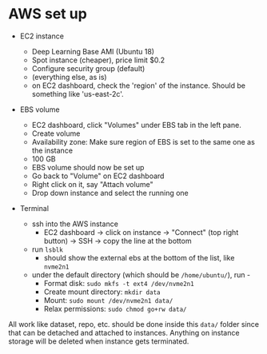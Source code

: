 # AWS set up

- EC2 instance
    - Deep Learning Base AMI (Ubuntu 18)
    - Spot instance (cheaper), price limit $0.2
    - Configure security group (default)
    - (everything else, as is)
    - on EC2 dashboard, check the 'region' of the instance. Should be something like 'us-east-2c'.

- EBS volume
    - EC2 dashboard, click "Volumes" under EBS tab in the left pane.
    - Create volume
    - Availability zone: Make sure region of EBS is set to the same one as the instance
    - 100 GB
    - EBS volume should now be set up
    - Go back to "Volume" on EC2 dashboard
    - Right click on it, say "Attach volume"
    - Drop down instance and select the running one

- Terminal
    - ssh into the AWS instance
        - EC2 dashboard -> click on instance -> "Connect" (top right button) -> SSH -> copy the line at the bottom
    - run `lsblk`
        - should show the external ebs at the bottom of the list, like `nvme2n1`
    - under the default directory (which should be `/home/ubuntu/`), run - 
        - Format disk: `sudo mkfs -t ext4 /dev/nvme2n1`
        - Create mount directory: `mkdir data`
        - Mount: `sudo mount /dev/nvme2n1 data/`
        - Relax permissions: `sudo chmod go+rw data/`

All work like dataset, repo, etc. should be done inside this `data/` folder since that can be detached and attached to instances. Anything on instance storage will be deleted when instance gets terminated.
